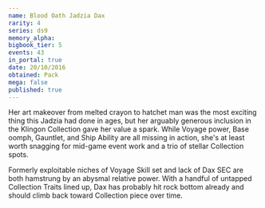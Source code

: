 ```yaml
---
name: Blood Oath Jadzia Dax
rarity: 4
series: ds9
memory_alpha:
bigbook_tier: 5
events: 43
in_portal: true
date: 20/10/2016
obtained: Pack
mega: false
published: true
---
```


Her art makeover from melted crayon to hatchet man was the most exciting thing this Jadzia had done in ages, but her arguably generous inclusion in the Klingon Collection gave her value a spark. While Voyage power, Base oomph, Gauntlet, and Ship Ability are all missing in action, she's at least worth snagging for mid-game event work and a trio of stellar Collection spots.

Formerly exploitable niches of Voyage Skill set and lack of Dax SEC are both hamstrung by an abysmal relative power. With a handful of untapped Collection Traits lined up, Dax has probably hit rock bottom already and should climb back toward Collection piece over time.
